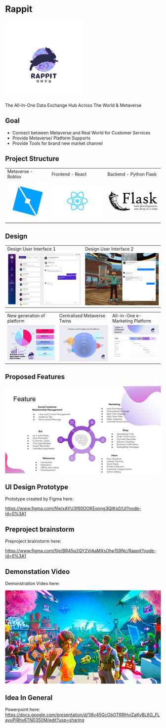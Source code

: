 # Rappit 

<img src="prototypes/Navy_Logo_2.png" width="250" height="250" >

The All-In-One Data Exchange Hub Across The World & Metaverse 

## Goal
               
- Connect between Metaverse and Real World for Customer Services
- Provide Metaverse/ Platform Supports
- Provide Tools for brand new market channel

## Project Structure

<table>
  <tr>
	  <td>Metaverse - Roblox</td>
	  <td>Frontend - React</td>
	  <td>Backend - Python Flask</td>
  </tr>
  <tr>
	  <td valign="middle"><img src="prototypes/roblox.png">
	  <td valign="middle"><img src="prototypes/react.png">
	  <td valign="middle"><img src="prototypes/flask.png">
</table>


## Design
<table>
  <tr>
	  <td>Design User Interface 1</td>
	  <td>Design User Interface 2</td>
  </tr>
  <tr>
	  <td valign="top"><img src="prototypes/chat.png">
	  <td valign="top"><img src="prototypes/Metaverse.png" >
</table>



<table>
  <tr>
	 <td>New generation of platform </td>
	 <td>Centralised Metaverse Twins</td>
	 <td>All-in-One e-Marketing Platform</td>
	 
  </tr>
  <tr>
    <td valign="top"><img src="prototypes/budget1.png" ></td>
    <td valign="top"><img src="prototypes/budget2.png" ></td>
    <td valign="top"><img src="prototypes/budget3.png" ></td>
  </tr>
<table>

## Proposed Features
<img src="prototypes/features.png">
	
## UI Design Prototype
	
Prototype created by Figma here:
  
https://www.figma.com/file/xAYU3f60DOKEqnng3QIKs0/UI?node-id=0%3A1
  
## Preproject brainstorm
	
Preproject brainstorm here:
  
https://www.figma.com/file/BR45q2QY2ViAaMXsOhp159Nc/Rappit?node-id=0%3A1

## Demonstation Video
	
Demonstration Video here:
	
[![Click Here!](https://raw.githubusercontent.com/xillioxi/Rappit/main/prototypes/youtube.jpeg)](https://www.youtube.com/watch?v=OEHn7vauGBo)


## Idea In General

Powerpoint here:
  https://docs.google.com/presentation/d/1l8v45GcObOTRRHviZaKyBL6G_FLayuPiRhx6TN0350M/edit?usp=sharing
